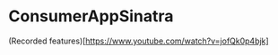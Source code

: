 ConsumerAppSinatra
==================

(Recorded features)[https://www.youtube.com/watch?v=jofQk0p4bjk]

